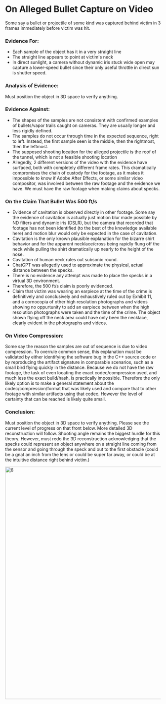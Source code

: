 # On Alleged Bullet Capture on Video
Some say a bullet or projectile of some kind was captured behind victim in 3 frames immediately before victim was hit. 


### Evidence For:
- Each sample of the object has it in a very straight line
- The straight line appears to point at victim's neck
- In direct sunlight, a camera without dynamic iris stuck wide open may capture a lower-speed bullet since their only useful throttle in direct sun is shutter speed.


### Analysis of Evidence:
Must position the object in 3D space to verify anything. 


### Evidence Against:
- The shapes of the samples are not consistent with confirmed examples of bullets/vapor trails caught on cameras. They are usually longer and less rigidly defined.
- The samples do not occur through time in the expected sequence, right to left. Instead, the first sample seen is the middle, then the rightmost, then the leftmost.
- The supposed shooting location for the alleged projectile is the roof of the tunnel, which is not a feasible shooting location
- Allegedly, 2 different versions of the video with the evidence have surfaced, both with completely different frame rates. This dramatically compromises the chain of custody for the footage, as it makes it impossible to know if Adobe After Effects, or some similar video compositor, was involved between the raw footage and the evidence we have. We must have the raw footage when making claims about specks.


### On the Claim That Bullet Was 500 ft/s
- Evidence of cavitation is observed directly in other footage. Some say the evidence of cavitation is actually just motion blur made possible by ND filters and dynamic iris (DSLR), but the camera that recorded that footage has not been identified (to the best of the knowledge available here) and motion blur would only be expected in the case of cavitation.
- Cavitation is the only known plausible explanation for the bizarre shirt behavior and for the apparent necklace/cross being rapidly flung off the neck while pulling the shirt dramatically up nearly to the height of the nose.
- Cavitation of human neck rules out subsonic round.
- ChatGPT was allegedly used to approximate the physical, actual distance between the specks.
- There is no evidence any attempt was made to place the specks in a virtual 3D environment.
- Therefore, the 500 ft/s claim is poorly evidenced.
- Claim that victim was wearing an earpiece at the time of the crime is definitively and conclusively and exhaustively ruled out by Exhibit 11, and a cornocopia of other high resolution photographs and videos showing no oppurtunity to add an earpiece between when the high resolution photographs were taken and the time of the crime. The object shown flying off the neck area could have only been the necklace, clearly evident in the photographs and videos.


### On Video Compression:
Some say the reason the samples are out of sequence is due to video compression. To overrule common sense, this explanation must be validated by either identifying the software bug in the C++ source code or by reproducing the artifact signature in comparable scenarios, such as a small bird flying quickly in the distance. Because we do not have the raw footage, the task of even locating the exact codec/compression used, and much less the exact build/hash, is practically impossible. Therefore the only likely option is to make a general statement about the codec/compression/format that was likely used and compare that to other footage with similar artifacts using that codec. However the level of certainty that can be reached is likely quite small.


### Conclusion:
Must position the object in 3D space to verify anything. Please see the current level of progress on that front below. More detailed 3D reconstruction will follow. Shooting angle remains the biggest hurdle for this theory. However, must redo the 3D reconstruction acknowledging that the specks could represent an object anywhere on a straight line coming from the sensor and going through the speck and out to the first obstacle (could be a gnat an inch from the lens or could be super far away, or could be at the intuitive distance right behind victim.)

<img src="../DISCOVERY/Exhibit 6.png" alt="6" width="750">
